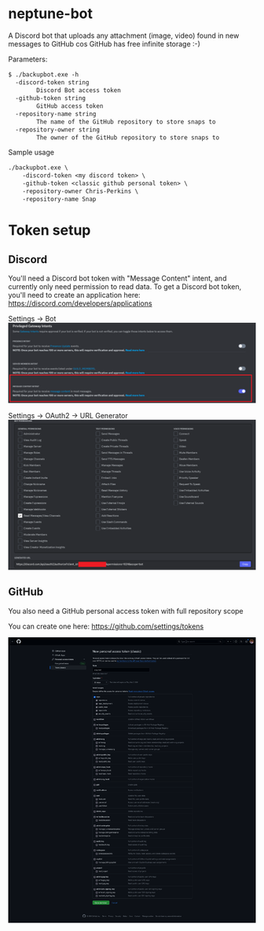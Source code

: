 # neptune-bot

A Discord bot that uploads any attachment (image, video) found in new messages to GitHub cos GitHub has free infinite storage :-)

Parameters: 
```
$ ./backupbot.exe -h
  -discord-token string
        Discord Bot access token
  -github-token string
        GitHub access token
  -repository-name string
        The name of the GitHub repository to store snaps to
  -repository-owner string
        The owner of the GitHub repository to store snaps to
```

Sample usage
```
./backupbot.exe \
    -discord-token <my discord token> \
    -github-token <classic github personal token> \
    -repository-owner Chris-Perkins \
    -repository-name Snap
```

# Token setup

## Discord 

You'll need a Discord bot token with "Message Content" intent, and currently only need permission to read data.
To get a Discord bot token, you'll need to create an application here: https://discord.com/developers/applications

Settings -> Bot
![](imgs/content_intent.png)

Settings -> OAuth2 -> URL Generator
![](imgs/needed_perms.png)

## GitHub

You also need a GitHub personal access token with full repository scope

You can create one here: https://github.com/settings/tokens

![](imgs/gh_scope.png)